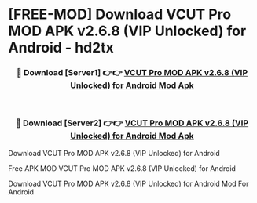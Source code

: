 # [FREE-MOD] Download VCUT Pro MOD APK v2.6.8 (VIP Unlocked) for Android - hd2tx


<div align="center">
<h3>🔴 Download [Server1] 👉👉 <a href="https://apk-comot.site?title=VCUT_Pro_MOD_APK_v2.6.8_(VIP_Unlocked)_for_Android">VCUT Pro MOD APK v2.6.8 (VIP Unlocked) for Android Mod Apk</a></h3><br>

<h3>🔴 Download [Server2] 👉👉 <a href="https://apk-comot.site?title=VCUT_Pro_MOD_APK_v2.6.8_(VIP_Unlocked)_for_Android">VCUT Pro MOD APK v2.6.8 (VIP Unlocked) for Android Mod Apk</a></h3>
</div>



Download VCUT Pro MOD APK v2.6.8 (VIP Unlocked) for Android 

Free APK MOD VCUT Pro MOD APK v2.6.8 (VIP Unlocked) for Android 

Download VCUT Pro MOD APK v2.6.8 (VIP Unlocked) for Android Mod For Android
